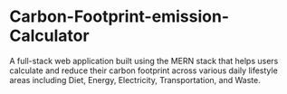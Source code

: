# Carbon-Footprint-emission-Calculator
A full-stack web application built using the MERN stack that helps users calculate and reduce their carbon footprint across various daily lifestyle areas including Diet, Energy, Electricity, Transportation, and Waste.
